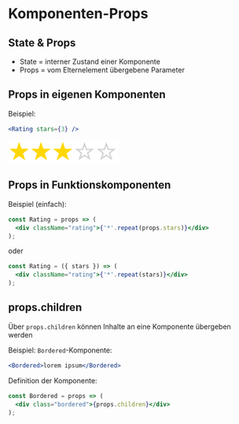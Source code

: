 # Komponenten-Props

## State & Props

- State = interner Zustand einer Komponente
- Props = vom Elternelement übergebene Parameter

## Props in eigenen Komponenten

Beispiel:

```jsx
<Rating stars={3} />
```

<img src="assets/rating.png" type="image/png" style="width: 16em">

## Props in Funktionskomponenten

Beispiel (einfach):

```jsx
const Rating = props => (
  <div className="rating">{'*'.repeat(props.stars)}</div>
);
```

oder

```jsx
const Rating = ({ stars }) => (
  <div className="rating">{'*'.repeat(stars)}</div>
);
```

## props.children

Über `props.children` können Inhalte an eine Komponente übergeben werden

Beispiel: `Bordered`-Komponente:

```jsx
<Bordered>lorem ipsum</Bordered>
```

Definition der Komponente:

```jsx
const Bordered = props => (
  <div class="bordered">{props.children}</div>
);
```
